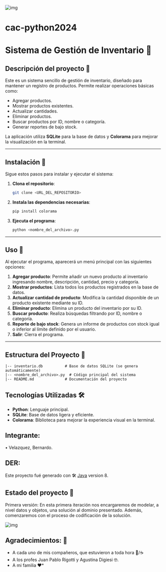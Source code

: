 ![img](https://i.postimg.cc/FRXKcL88/comienza.gif)
# cac-python2024
# Sistema de Gestión de Inventario 🛒
## Descripción del proyecto 🚀
Este es un sistema sencillo de gestión de inventario, diseñado para mantener un registro de productos. Permite realizar operaciones básicas como:

- Agregar productos.
- Mostrar productos existentes.
- Actualizar cantidades.
- Eliminar productos.
- Buscar productos por ID, nombre o categoría.
- Generar reportes de bajo stock.

La aplicación utiliza **SQLite** para la base de datos y **Colorama** para mejorar la visualización en la terminal.

---
## Instalación 🚀
Sigue estos pasos para instalar y ejecutar el sistema:

1. **Clona el repositorio**:
   ```bash
   git clone <URL_DEL_REPOSITORIO>
   ```
2. **Instala las dependencias necesarias**:
   ```bash
   pip install colorama
   ```

3. **Ejecuta el programa**:
   ```bash
   python <nombre_del_archivo>.py
   ```
---
## Uso 📖
Al ejecutar el programa, aparecerá un menú principal con las siguientes opciones:

1. **Agregar producto**: Permite añadir un nuevo producto al inventario ingresando nombre, descripción, cantidad, precio y categoría.
2. **Mostrar productos**: Lista todos los productos registrados en la base de datos.
3. **Actualizar cantidad de producto**: Modifica la cantidad disponible de un producto existente mediante su ID.
4. **Eliminar producto**: Elimina un producto del inventario por su ID.
5. **Buscar producto**: Realiza búsquedas filtrando por ID, nombre o categoría.
6. **Reporte de bajo stock**: Genera un informe de productos con stock igual o inferior al límite definido por el usuario.
7. **Salir**: Cierra el programa.

---

## Estructura del Proyecto 📂

```
|-- inventario.db          # Base de datos SQLite (se genera automáticamente)
|-- <nombre_del_archivo>.py  # Código principal del sistema
|-- README.md              # Documentación del proyecto
```
## Tecnologías Utilizadas 🛠️
- **Python**: Lenguaje principal.
- **SQLite**: Base de datos ligera y eficiente.
- **Colorama**: Biblioteca para mejorar la experiencia visual en la terminal.

## Integrante:
•	Velazquez, Bernardo.

## DER:

Este proyecto fué generado con 🛠️ [Java](https://www.java.com/es/) version 8.

## Estado del proyecto 📌
Primera versión: En esta primera iteración nos encargaremos de modelar, a nivel datos y objetos, una solución
al dominio presentado. Además, comenzaremos con el proceso de codificación de la solución.

![img](https://i.postimg.cc/zvBcCqgT/Programas-utilizados.png)

## Agradecimientos: 🎁

* A cada uno de mis compañeros, que estuvieron a toda hora 🍺/☕
* A los profes Juan Pablo Rigotti y Agustina Digiesi 🤓.
* A mi familia ❤️* 

